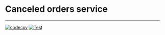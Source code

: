 # Canceled orders service

---

[![codecov](https://codecov.io/gh/goretsky-integration/canceled-orders/graph/badge.svg?token=XxdwQOzYXG)](https://codecov.io/gh/goretsky-integration/canceled-orders)
[![Test](https://github.com/goretsky-integration/canceled-orders/actions/workflows/test.yaml/badge.svg)](https://github.com/goretsky-integration/canceled-orders/actions/workflows/test.yaml)
